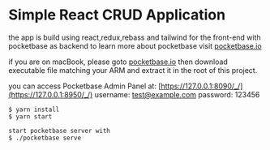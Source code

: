 # Simple React CRUD Application

the app is build using react,redux,rebass and tailwind for the front-end with pocketbase as backend
to learn more about pocketbase visit [pocketbase.io](pocketbase.io)

if you are on macBook, please goto [pocketbase.io](pocketbase.io) then download executable file matching your ARM and extract it in the root of this project.

you can access Pocketbase Admin Panel at: [https://127.0.0.1:8090/_/](https://127.0.0.1:8950/_/) 
username: test@example.com
password: 123456

```
$ yarn install
$ yarn start

start pocketbase server with
$ ./pocketbase serve
```
